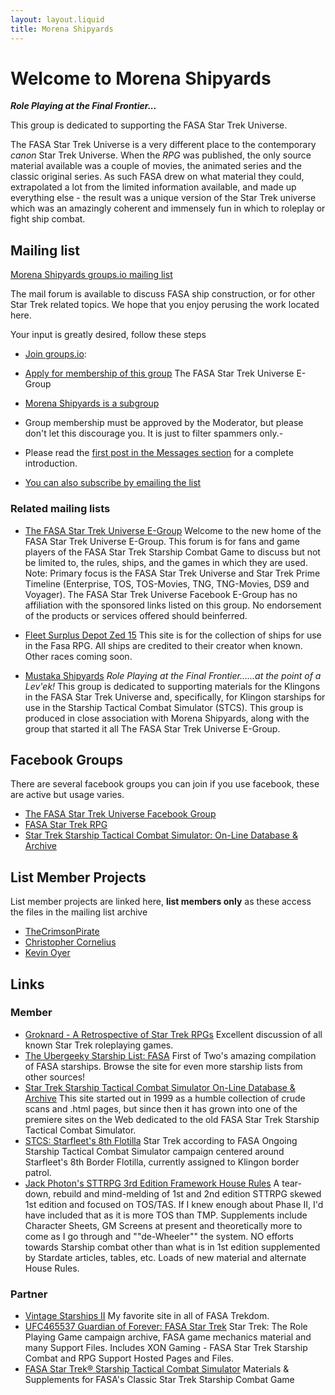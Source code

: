 ```yaml
---
layout: layout.liquid
title: Morena Shipyards
---
```

# Welcome to Morena Shipyards

***Role Playing at the Final Frontier...***
 
This group is dedicated to supporting the FASA Star Trek Universe.

The FASA Star Trek Universe is a very different place to the contemporary *canon* Star Trek Universe. When the *RPG* was published, the only source material available was a couple of movies, the animated series and the classic original series. As such FASA drew on what material they could, extrapolated a lot from the limited information available, and made up everything else - the result was a unique version of the Star Trek universe which was an amazingly coherent and immensely fun in which to roleplay or fight ship combat. 

## Mailing list

[Morena Shipyards groups.io mailing list](https://thefasastartrekuniversee-group.groups.io/g/MorenaShipyards)

The mail forum is available to discuss FASA ship construction, or for other Star Trek related topics. We hope that you enjoy perusing the work located here. 

Your input is greatly desired, follow these steps 

- [Join groups.io](https://groups.io/register):
- [Apply for membership of this group](https://thefasastartrekuniversee-group.groups.io/g/main) The FASA Star Trek Universe E-Group
- [Morena Shipyards is a subgroup](https://thefasastartrekuniversee-group.groups.io/g/MorenaShipyards)
- Group membership must be approved by the Moderator, but please don't let this discourage you. It is just to filter spammers only.- 
- Please read the [first post in the Messages section](https://thefasastartrekuniversee-group.groups.io/g/MorenaShipyards/message/1) for a complete introduction. 

- [You can also subscribe by emailing the list](mailto:MorenaShipyards+subscribe@TheFASAStarTrekUniverseE-group.groups.io) 

### Related mailing lists

- [The FASA Star Trek Universe E-Group](https://thefasastartrekuniversee-group.groups.io/g/main) Welcome to the new home of the FASA Star Trek Universe E-Group. This forum is for fans and game players of the FASA Star Trek Starship Combat Game to discuss but not be limited to, the rules, ships, and the games in which they are used. Note: Primary focus is the FASA Star Trek Universe and Star Trek Prime Timeline (Enterprise, TOS, TOS-Movies, TNG, TNG-Movies, DS9 and Voyager).  The FASA Star Trek Universe Facebook E-Group has no affiliation with the sponsored links listed on this group. No endorsement of the products or services offered should beinferred.

- [Fleet Surplus Depot Zed 15](https://thefasastartrekuniversee-group.groups.io/g/FleetSurplusDepotZed15) This site is for the collection of ships for use in the Fasa RPG.  All ships are credited to their creator when known.  Other races coming soon.

- [Mustaka Shipyards](https://thefasastartrekuniversee-group.groups.io/g/MustakaShipyards) *Role Playing at the Final Frontier......at the point of a Lev'ek!* This group is dedicated to supporting materials for the Klingons in the FASA Star Trek Universe and, specifically, for Klingon starships for use in the Starship Tactical Combat Simulator (STCS). This group is produced in close association with Morena Shipyards, along with the group that started it all The FASA Star Trek Universe E-Group.

## Facebook Groups

There are several facebook groups you can join if you use facebook, these are active but usage varies.

- [The FASA Star Trek Universe Facebook Group](https://www.facebook.com/groups/197388154479/)
- [FASA Star Trek RPG](https://www.facebook.com/groups/fasastrpg)
- [Star Trek Starship Tactical Combat Simulator: On-Line Database & Archive](https://www.facebook.com/groups/999526423421497/)

## List Member Projects

List member projects are linked here, **list members only** as these access the files in the mailing list archive 

- [TheCrimsonPirate](https://thefasastartrekuniversee-group.groups.io/g/MorenaShipyards/files/TheCrimsonPirate)
- [Christopher Cornelius](https://thefasastartrekuniversee-group.groups.io/g/MorenaShipyards/files/In%20Memorium/The%20Christopher%20Cornelius%20Collection)
- [Kevin Oyer](https://thefasastartrekuniversee-group.groups.io/g/MorenaShipyards/files/In%20Memorium/The%20Kevin%20Oyer%20Collection)


## Links

### Member
	
- [Groknard - A Retrospective of Star Trek RPGs](http://groknard.blogspot.com/) Excellent discussion of all known Star Trek roleplaying games.
- [The Ubergeeky Starship List: FASA](http://www.angelfire.com/scifi/FirstofTwo/shiplist5.html) First of Two's amazing compilation of FASA starships. Browse the site for even more starship lists from other sources!
- [Star Trek Starship Tactical Combat Simulator On-Line Database & Archive](https://www.ststcsolda.space/) This site started out in 1999 as a humble collection of crude scans and .html pages, but since then it has grown into one of the premiere sites on the Web dedicated to the old FASA Star Trek Starship Tactical Combat Simulator.
- [	STCS: Starfleet's 8th Flotilla](http://starshipcombat.blogspot.com/) Star Trek according to FASA Ongoing Starship Tactical Combat Simulator campaign centered around Starfleet's 8th Border Flotilla, currently assigned to Klingon border patrol.
- [Jack Photon's STTRPG 3rd Edition Framework House Rules](http://www.jackphoton.space/) A tear-down, rebuild and mind-melding of 1st and 2nd edition STTRPG skewed 1st edition and focused on TOS/TAS. If I knew enough about Phase II, I'd have included that as it is more TOS than TMP. Supplements include Character Sheets, GM Screens at present and theoretically more to come as I go through and ""de-Wheeler"" the system. NO efforts towards Starship combat other than what is in 1st edition supplemented by Stardate articles, tables, etc. Loads of new material and alternate House Rules.

### Partner

- [Vintage Starships II](https://vintagestarships.wordpress.com/) My favorite site in all of FASA Trekdom.
- [UFC465537 Guardian of Forever: FASA Star Trek](https://ufc465537.neocities.org/) Star Trek: The Role Playing Game campaign archive, FASA game mechanics material and many Support Files. Includes XON Gaming - FASA Star Trek Starship Combat and RPG Support Hosted Pages and Files.
- [FASA Star Trek® Starship Tactical Combat Simulator](http://fasaststcs.com/) Materials & Supplements for FASA's Classic Star Trek Starship Combat Game




